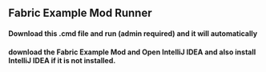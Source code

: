 ## Fabric Example Mod Runner
#### Download this .cmd file and run (admin required) and it will automatically 
#### download the Fabric Example Mod and Open IntelliJ IDEA and also install IntelliJ IDEA if it is not installed.

